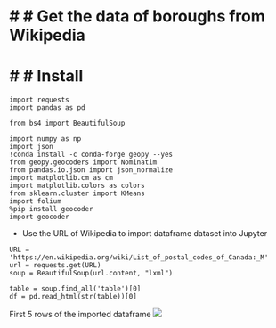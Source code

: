 # # # Get the data of boroughs from Wikipedia

# # # Install
```
import requests
import pandas as pd

from bs4 import BeautifulSoup

import numpy as np
import json
!conda install -c conda-forge geopy --yes
from geopy.geocoders import Nominatim
from pandas.io.json import json_normalize
import matplotlib.cm as cm
import matplotlib.colors as colors
from sklearn.cluster import KMeans
import folium
%pip install geocoder
import geocoder
```

- Use the URL of Wikipedia to import dataframe dataset into Jupyter
```
URL = 'https://en.wikipedia.org/wiki/List_of_postal_codes_of_Canada:_M'
url = requests.get(URL)
soup = BeautifulSoup(url.content, "lxml") 

table = soup.find_all('table')[0] 
df = pd.read_html(str(table))[0]
```
First 5 rows of the imported dataframe
![](images/1.df.head().png)

